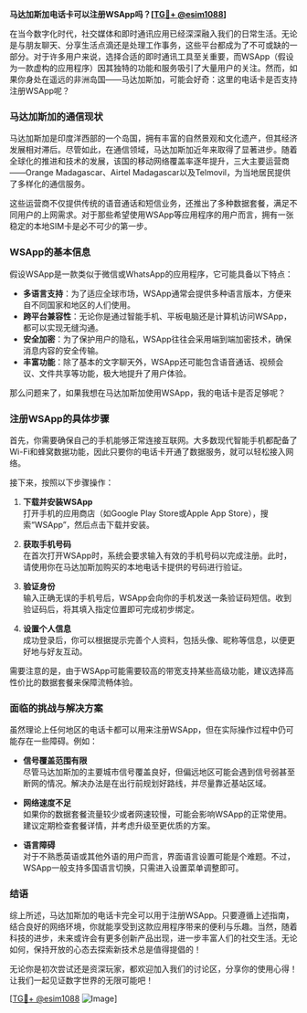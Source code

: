 **马达加斯加电话卡可以注册WSApp吗？[[TG💪+ @esim1088](https://t.me/s/esim1088)]**

在当今数字化时代，社交媒体和即时通讯应用已经深深融入我们的日常生活。无论是与朋友聊天、分享生活点滴还是处理工作事务，这些平台都成为了不可或缺的一部分。对于许多用户来说，选择合适的即时通讯工具至关重要，而WSApp（假设为一款虚构的应用程序）因其独特的功能和服务吸引了大量用户的关注。然而，如果你身处在遥远的非洲岛国——马达加斯加，可能会好奇：这里的电话卡是否支持注册WSApp呢？

### 马达加斯加的通信现状

马达加斯加是印度洋西部的一个岛国，拥有丰富的自然景观和文化遗产，但其经济发展相对滞后。尽管如此，在通信领域，马达加斯加近年来取得了显著进步。随着全球化的推进和技术的发展，该国的移动网络覆盖率逐年提升，三大主要运营商——Orange Madagascar、Airtel Madagascar以及Telmovil，为当地居民提供了多样化的通信服务。

这些运营商不仅提供传统的语音通话和短信业务，还推出了多种数据套餐，满足不同用户的上网需求。对于那些希望使用WSApp等应用程序的用户而言，拥有一张稳定的本地SIM卡是必不可少的第一步。

### WSApp的基本信息

假设WSApp是一款类似于微信或WhatsApp的应用程序，它可能具备以下特点：

- **多语言支持**：为了适应全球市场，WSApp通常会提供多种语言版本，方便来自不同国家和地区的人们使用。
- **跨平台兼容性**：无论你是通过智能手机、平板电脑还是计算机访问WSApp，都可以实现无缝沟通。
- **安全加密**：为了保护用户的隐私，WSApp往往会采用端到端加密技术，确保消息内容的安全传输。
- **丰富功能**：除了基本的文字聊天外，WSApp还可能包含语音通话、视频会议、文件共享等功能，极大地提升了用户体验。

那么问题来了，如果我想在马达加斯加使用WSApp，我的电话卡是否足够呢？

### 注册WSApp的具体步骤

首先，你需要确保自己的手机能够正常连接互联网。大多数现代智能手机都配备了Wi-Fi和蜂窝数据功能，因此只要你的电话卡开通了数据服务，就可以轻松接入网络。

接下来，按照以下步骤操作：

1. **下载并安装WSApp**  
   打开手机的应用商店（如Google Play Store或Apple App Store），搜索“WSApp”，然后点击下载并安装。

2. **获取手机号码**  
   在首次打开WSApp时，系统会要求输入有效的手机号码以完成注册。此时，请使用你在马达加斯加购买的本地电话卡提供的号码进行验证。

3. **验证身份**  
   输入正确无误的手机号后，WSApp会向你的手机发送一条验证码短信。收到验证码后，将其填入指定位置即可完成初步绑定。

4. **设置个人信息**  
   成功登录后，你可以根据提示完善个人资料，包括头像、昵称等信息，以便更好地与好友互动。

需要注意的是，由于WSApp可能需要较高的带宽支持某些高级功能，建议选择高性价比的数据套餐来保障流畅体验。

### 面临的挑战与解决方案

虽然理论上任何地区的电话卡都可以用来注册WSApp，但在实际操作过程中仍可能存在一些障碍。例如：

- **信号覆盖范围有限**  
  尽管马达加斯加的主要城市信号覆盖良好，但偏远地区可能会遇到信号弱甚至断网的情况。解决办法是在出行前规划好路线，并尽量靠近基站区域。

- **网络速度不足**  
  如果你的数据套餐流量较少或者网速较慢，可能会影响WSApp的正常使用。建议定期检查套餐详情，并考虑升级至更优质的方案。

- **语言障碍**  
  对于不熟悉英语或其他外语的用户而言，界面语言设置可能是个难题。不过，WSApp一般支持多国语言切换，只需进入设置菜单调整即可。

### 结语

综上所述，马达加斯加的电话卡完全可以用于注册WSApp。只要遵循上述指南，结合良好的网络环境，你就能享受到这款应用程序带来的便利与乐趣。当然，随着科技的进步，未来或许会有更多创新产品出现，进一步丰富人们的社交生活。无论如何，保持开放的心态去探索新技术总是值得提倡的！

无论你是初次尝试还是资深玩家，都欢迎加入我们的讨论区，分享你的使用心得！让我们一起见证数字世界的无限可能吧！

[[TG💪+ @esim1088](https://t.me/s/esim1088) ![Image](https://i.postimg.cc/4NQfJmqS/Snipaste-2025-05-13-00-14-12.png)]